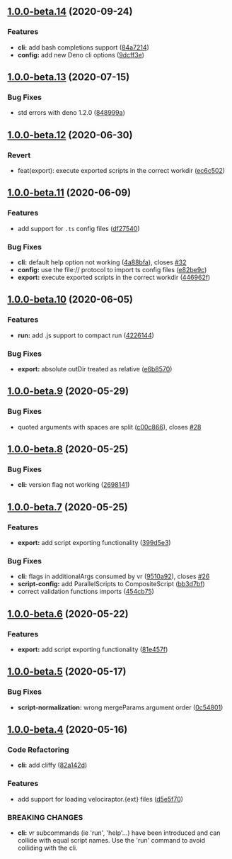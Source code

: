 
## [1.0.0-beta.14](https://github.com/umbopepato/velociraptor/compare/v1.0.0-beta.13...v1.0.0-beta.14) (2020-09-24)


### Features

* **cli:** add bash completions support ([84a7214](https://github.com/umbopepato/velociraptor/commit/84a72147df35ada2e4d9457123d4102663644a8b))
* **config:** add new Deno cli options ([9dcff3e](https://github.com/umbopepato/velociraptor/commit/9dcff3e4f9c3f7b52d1f4ef71ca7a50d68c3ab4d))

## [1.0.0-beta.13](https://github.com/umbopepato/velociraptor/compare/v1.0.0-beta.12...v1.0.0-beta.13) (2020-07-15)


### Bug Fixes

* std errors with deno 1.2.0 ([848999a](https://github.com/umbopepato/velociraptor/commit/848999a4136ca3f68101b1e0025c11a6818d1dba))

## [1.0.0-beta.12](https://github.com/umbopepato/velociraptor/compare/v1.0.0-beta.11...v1.0.0-beta.12) (2020-06-30)


### Revert

* feat(export): execute exported scripts in the correct workdir ([ec6c502](https://github.com/umbopepato/velociraptor/commit/ec6c502a2b5016cae038374bc46420a54e3d2e1f))

## [1.0.0-beta.11](https://github.com/umbopepato/velociraptor/compare/v1.0.0-beta.10...v1.0.0-beta.11) (2020-06-09)


### Features

* add support for `.ts` config files ([df27540](https://github.com/umbopepato/velociraptor/commit/df275400bb0e5fb232f5fbc72237f679006a032a))

### Bug Fixes

* **cli:** default help option not working ([4a88bfa](https://github.com/umbopepato/velociraptor/commit/4a88bfa299cfdf535e2e9cafdb4ea1c47ff7beda)), closes [#32](https://github.com/umbopepato/velociraptor/issues/32)
* **config:** use the file:// protocol to import ts config files ([e82be9c](https://github.com/umbopepato/velociraptor/commit/e82be9ca12eaa35aa3a7f3967ed094f11312d607))
* **export:** execute exported scripts in the correct workdir ([446962f](https://github.com/umbopepato/velociraptor/commit/446962f612b168bdfdd0a3eb87a3941a37ce96c0))

## [1.0.0-beta.10](https://github.com/umbopepato/velociraptor/compare/v1.0.0-beta.9...v1.0.0-beta.10) (2020-06-05)


### Features

* **run:** add .js support to compact run ([4226144](https://github.com/umbopepato/velociraptor/commit/422614461d9537303fb9edc7b6ab5b0fdf3e8c2f))


### Bug Fixes

* **export:** absolute outDir treated as relative ([e6b8570](https://github.com/umbopepato/velociraptor/commit/e6b85700dc9fe552a59fa1201752ef3465c989b0))

## [1.0.0-beta.9](https://github.com/umbopepato/velociraptor/compare/v1.0.0-beta.8...v1.0.0-beta.9) (2020-05-29)


### Bug Fixes

* quoted arguments with spaces are split ([c00c866](https://github.com/umbopepato/velociraptor/commit/c00c8661bb684cf491899a4149e043083a66ef8f)), closes [#28](https://github.com/umbopepato/velociraptor/issues/28)

## [1.0.0-beta.8](https://github.com/umbopepato/velociraptor/compare/v1.0.0-beta.7...v1.0.0-beta.8) (2020-05-25)


### Bug Fixes

* **cli:** version flag not working ([2698141](https://github.com/umbopepato/velociraptor/commit/2698141699ab1f1cd1a0d4b4fb50354d60d22d2c))

## [1.0.0-beta.7](https://github.com/umbopepato/velociraptor/compare/v1.0.0-beta.6...v1.0.0-beta.7) (2020-05-25)


### Features

* **export:** add script exporting functionality ([399d5e3](https://github.com/umbopepato/velociraptor/commit/399d5e3d101df95bf35d71e2ab9542bff004fe3f))


### Bug Fixes

* **cli:** flags in additionalArgs consumed by vr ([9510a92](https://github.com/umbopepato/velociraptor/commit/9510a92cc07f3ae69d3ffa8fc696ff6bcaf8c36c)), closes [#26](https://github.com/umbopepato/velociraptor/issues/26)
* **script-config:** add ParallelScripts to CompositeScript ([bb3d7bf](https://github.com/umbopepato/velociraptor/commit/bb3d7bfc7b826839a1eda9f4d046c4c736078d60))
* correct validation functions imports ([454cb75](https://github.com/umbopepato/velociraptor/commit/454cb756fe1026daa06e72ed77a6582d1b82daad))

## [1.0.0-beta.6](https://github.com/umbopepato/velociraptor/compare/v1.0.0-beta.5...v1.0.0-beta.6) (2020-05-22)


### Features

* **export:** add script exporting functionality ([81e457f](https://github.com/umbopepato/velociraptor/commit/81e457febb2d8156fa3a752928bdb9af146bc6b6))

## [1.0.0-beta.5](https://github.com/umbopepato/velociraptor/compare/v1.0.0-beta.4...v1.0.0-beta.5) (2020-05-17)


### Bug Fixes

* **script-normalization:** wrong mergeParams argument order ([0c54801](https://github.com/umbopepato/velociraptor/commit/0c54801e1eb73e7f22e46cc5052e4fe09de0156c))

## [1.0.0-beta.4](https://github.com/umbopepato/velociraptor/compare/v1.0.0-beta.3...v1.0.0-beta.4) (2020-05-16)


### Code Refactoring

* **cli:** add cliffy ([82a142d](https://github.com/umbopepato/velociraptor/commit/82a142d761308a9e0db3988d3c2f012f06069652))


### Features

* add support for loading velociraptor.{ext} files ([d5e5f70](https://github.com/umbopepato/velociraptor/commit/d5e5f701648aa31976b13819673bd76302b10fb7))


### BREAKING CHANGES

* **cli:** vr subcommands (ie 'run', 'help'...) have been introduced
and can collide with equal script names.
Use the 'run' command to avoid colliding with the cli.
